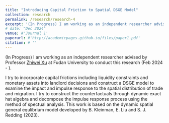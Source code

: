 ```yaml
---
title: "Introducing Capital Friction to Spatial DSGE Model"
collection: research
permalink: /research/research-4
excerpt: '(In Progress) I am working as an independent researcher advised by Professor Zhiwei Xu at Fudan University to conduct this research (Feb 2024 - ).'
# date: "Dec 2024"
venue: #'Journal 1'
paperurl: #'http://academicpages.github.io/files/paper1.pdf'
citation: # ''
---
```


(In Progress) I am working as an independent researcher advised by Professor [Zhiwei Xu](https://xuzhiwei09.wixsite.com/econ) at Fudan University to conduct this research (Feb 2024 - ).  

I try to incorporate capital frictions including liquidity constraints and monetary assets into landlord decisions and construct a DSGE model to examine the impact and impulse response to the spatial distribution of trade and migration. I try to construct the counterfactuals through dynamic exact hat algebra and decompose the impulse response process using the method of spectual analysis. This work is based on the dynamic spatial general equlibrium model developed by B. Kleinman, E. Liu and S. J. Redding (2023).